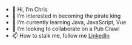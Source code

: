 - 👋 Hi, I’m Chris
- 👀 I’m interested in becoming the pirate king
- 🌱 I’m currently learning Java, JavaScript, Vue
- 💞️ I’m looking to collaborate on a Pub Crawl
- 📫 How to stalk me, follow me <a href="www.linkedin.com/in/ChristianPachecoLopez">LinkedIn</a>

<!---
ChristianPachecoLopez/ChristianPachecoLopez is a ✨ special ✨ repository because its `README.md` (this file) appears on your GitHub profile.
You can click the Preview link to take a look at your changes.
--->
